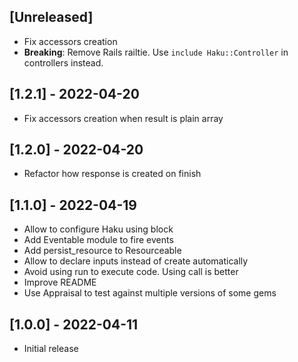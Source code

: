 ## [Unreleased]
- Fix accessors creation
- **Breaking**: Remove Rails railtie. Use `include Haku::Controller` in controllers instead.

## [1.2.1] - 2022-04-20
- Fix accessors creation when result is plain array

## [1.2.0] - 2022-04-20
- Refactor how response is created on finish

## [1.1.0] - 2022-04-19
- Allow to configure Haku using block
- Add Eventable module to fire events
- Add persist_resource to Resourceable
- Allow to declare inputs instead of create automatically
- Avoid using run to execute code. Using call is better
- Improve README
- Use Appraisal to test against multiple versions of some gems

## [1.0.0] - 2022-04-11
- Initial release
